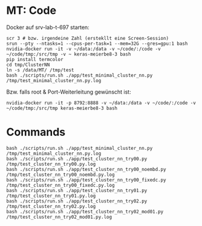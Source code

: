 # MT: Code

Docker auf srv-lab-t-697 starten:
    
    scr 3 # bzw. irgendeine Zahl (erstekllt eine Screen-Session)
    srun --pty --ntasks=1 --cpus-per-task=1 --mem=32G --gres=gpu:1 bash
    nvidia-docker run -it -v ~/data:/data -v ~/code/:/code -v ~/code/tmp:/src/tmp -v ~ keras-meierbe8-3 bash
    pip install termcolor
    cd tmp/ClusterNN
    ln -s /data/MT/ /tmp/test
    bash ./scripts/run.sh ./app/test_minimal_cluster_nn.py /tmp/test_minimal_cluster_nn.py.log

Bzw. falls root & Port-Weiterleitung gewünscht ist:

    nvidia-docker run -it -p 8792:8888 -v ~/data:/data -v ~/code/:/code -v ~/code/tmp:/src/tmp keras-meierbe8-3 bash
    
# Commands
	
	bash ./scripts/run.sh ./app/test_minimal_cluster_nn.py /tmp/test_minimal_cluster_nn.py.log
	bash ./scripts/run.sh ./app/test_cluster_nn_try00.py /tmp/test_cluster_nn_try00.py.log
	bash ./scripts/run.sh ./app/test_cluster_nn_try00_noembd.py /tmp/test_cluster_nn_try00_noembd.py.log
	bash ./scripts/run.sh ./app/test_cluster_nn_try00_fixedc.py /tmp/test_cluster_nn_try00_fixedc.py.log
	bash ./scripts/run.sh ./app/test_cluster_nn_try01.py /tmp/test_cluster_nn_try01.py.log
	bash ./scripts/run.sh ./app/test_cluster_nn_try02.py /tmp/test_cluster_nn_try02.py.log
	bash ./scripts/run.sh ./app/test_cluster_nn_try02_mod01.py /tmp/test_cluster_nn_try02_mod01.py.log